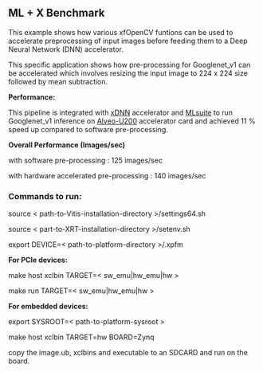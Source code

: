 ## ML + X Benchmark

This example shows how various xfOpenCV funtions can be used to accelerate preprocessing of input images before feeding them to a Deep Neural Network (DNN) accelerator.

This specific application shows how pre-processing for Googlenet_v1 can be accelerated which involves resizing the input image to 224 x 224 size followed by mean subtraction.

**Performance:**

This pipeline is integrated with [xDNN](https://www.xilinx.com/support/documentation/white_papers/wp504-accel-dnns.pdf "xDNN whitepaper") accelerator and [MLsuite](https://github.com/Xilinx/ml-suite "ml-suite") to run Googlenet_v1 inference on [Alveo-U200](https://www.xilinx.com/products/boards-and-kits/alveo/u200.html "U200") accelerator card and achieved 11 % speed up compared to software pre-processing.

**Overall Performance (Images/sec)**

with software pre-processing             : 125 images/sec

with hardware accelerated pre-processing : 140 images/sec

### Commands to run:

source < path-to-Vitis-installation-directory >/settings64.sh

source < part-to-XRT-installation-directory >/setenv.sh

export DEVICE=< path-to-platform-directory >/<platform>.xpfm

**For PCIe devices:**

make host xclbin TARGET=< sw_emu|hw_emu|hw >

make run TARGET=< sw_emu|hw_emu|hw >

**For embedded devices:**

export SYSROOT=< path-to-platform-sysroot >

make host xclbin TARGET=hw BOARD=Zynq 

copy the image.ub, xclbins and executable to an SDCARD and run on the board.